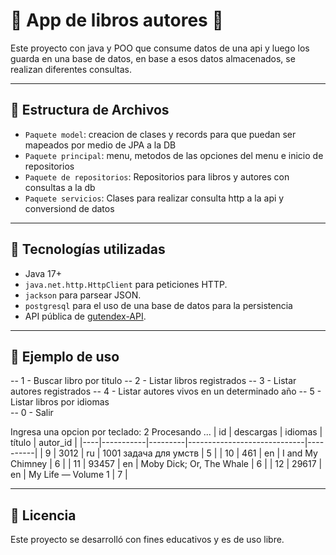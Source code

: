 # 📕 App de libros autores 📖

Este proyecto con java y POO que consume datos de una api y luego los guarda en una base de datos, en base a esos datos almacenados, se realizan diferentes consultas.


---

## 📁 Estructura de Archivos

- `Paquete model`: creacion de clases y records para que puedan ser mapeados por medio de JPA a la DB
- `Paquete principal`: menu, metodos de las opciones del menu e inicio de repositorios
- `Paquete de repositorios`: Repositorios para libros y autores con consultas a la db 
- `Paquete servicios`: Clases para realizar consulta http a la api y conversiond de datos

---

## 🧰 Tecnologías utilizadas

- Java 17+
- `java.net.http.HttpClient` para peticiones HTTP.
- `jackson` para parsear JSON.
- `postgresql` para el uso de una base de datos para la persistencia
- API pública de [gutendex-API](https://gutendex.com/books/?search=).

---

## 📌 Ejemplo de uso
-- 1 - Buscar libro por titulo
-- 2 - Listar libros registrados
-- 3 - Listar autores registrados
-- 4 - Listar autores vivos en un determinado año
-- 5 - Listar libros por idiomas                   
-- 0 - Salir

Ingresa una opcion por teclado:
2
Procesando ...
| id | descargas | idiomas | título                      | autor_id |
|----|-----------|---------|-----------------------------|----------|
| 9  | 3012      | ru      | 1001 задача для умств       | 5        |
| 10 | 461       | en      | I and My Chimney            | 6        |
| 11 | 93457     | en      | Moby Dick; Or, The Whale    | 6        |
| 12 | 29617     | en      | My Life — Volume 1          | 7        |


---

## 📄 Licencia

Este proyecto se desarrolló con fines educativos y es de uso libre.
